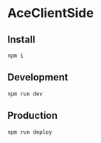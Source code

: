 # AceClientSide

## Install
```npm i```

## Development
```npm run dev```

## Production
```npm run deploy```
